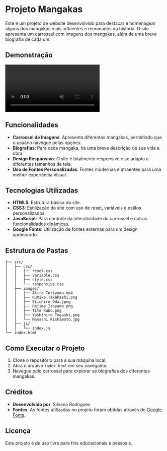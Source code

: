 # Projeto Mangakas

Este é um projeto de website desenvolvido para destacar e homenagear alguns dos mangakas mais influentes e renomados da história. O site apresenta um carrossel com imagens dos mangakas, além de uma breve biografia de cada um.

## Demonstração

![Mangakas](./src/images/mangakas.mp4)

## Funcionalidades

- **Carrossel de Imagens**: Apresenta diferentes mangakas, permitindo que o usuário navegue pelas opções.
- **Biografias**: Para cada mangaka, há uma breve descrição de sua vida e obra.
- **Design Responsivo**: O site é totalmente responsivo e se adapta a diferentes tamanhos de tela.
- **Uso de Fontes Personalizadas**: Fontes modernas e atraentes para uma melhor experiência visual.

## Tecnologias Utilizadas

- **HTML5**: Estrutura básica do site.
- **CSS3**: Estilização do site com uso de reset, variáveis e estilos personalizados.
- **JavaScript**: Para controle da interatividade do carrossel e outras funcionalidades dinâmicas.
- **Google Fonts**: Utilização de fontes externas para um design aprimorado.



## Estrutura de Pastas

```
├── src/
│   ├── css/
│   │   ├── reset.css
│   │   ├── variable.css
│   │   ├── style.css
│   │   └── responsive.css
│   ├── images/
│   │   ├── Akira Toriyama.mp4
│   │   ├── Rumiko Takahashi.png
│   │   ├── Eiichiro Oda.jpeg
│   │   ├── Hajime Isayama.png
│   │   ├── Tite Kubo.png
│   │   ├── Yoshihiro Togashi.png
│   │   └── Masashi Kishimoto.jpg
│   ├── js/
│   │   └── index.js
└── index.html
```

## Como Executar o Projeto

1. Clone o repositório para a sua máquina local.
2. Abra o arquivo `index.html` em seu navegador.
3. Navegue pelo carrossel para explorar as biografias dos diferentes mangakas.

## Créditos

- **Desenvolvido por**: Silvana Rodrigues
- **Fontes**: As fontes utilizadas no projeto foram obtidas através do [Google Fonts](https://fonts.google.com/).

## Licença

Este projeto é de uso livre para fins educacionais e pessoais.
